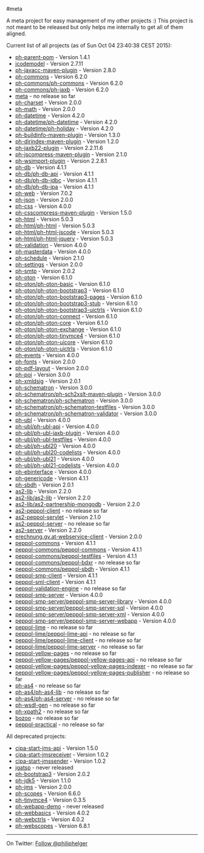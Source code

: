 #meta

A meta project for easy management of my other projects :)
This project is not meant to be released but only helps me internally to get all of them aligned.

Current list of all projects (as of Sun Oct 04 23:40:38 CEST 2015):

 * [ph-parent-pom](https://github.com/phax/ph-parent-pom) - Version 1.4.1
 * [jcodemodel](https://github.com/phax/jcodemodel) - Version 2.7.11
 * [ph-javacc-maven-plugin](https://github.com/phax/ph-javacc-maven-plugin) - Version 2.8.0
 * [ph-commons](https://github.com/phax/ph-commons) - Version 6.2.0
 * [ph-commons/ph-commons](https://github.com/phax/ph-commons) - Version 6.2.0
 * [ph-commons/ph-jaxb](https://github.com/phax/ph-commons) - Version 6.2.0
 * [meta](https://github.com/phax/meta) - no release so far
 * [ph-charset](https://github.com/phax/ph-charset) - Version 2.0.0
 * [ph-math](https://github.com/phax/ph-math) - Version 2.0.0
 * [ph-datetime](https://github.com/phax/ph-datetime) - Version 4.2.0
 * [ph-datetime/ph-datetime](https://github.com/phax/ph-datetime) - Version 4.2.0
 * [ph-datetime/ph-holiday](https://github.com/phax/ph-datetime) - Version 4.2.0
 * [ph-buildinfo-maven-plugin](https://github.com/phax/ph-buildinfo-maven-plugin) - Version 1.3.0
 * [ph-dirindex-maven-plugin](https://github.com/phax/ph-dirindex-maven-plugin) - Version 1.2.0
 * [ph-jaxb22-plugin](https://github.com/phax/ph-jaxb22-plugin) - Version 2.2.11.6
 * [ph-jscompress-maven-plugin](https://github.com/phax/ph-jscompress-maven-plugin) - Version 2.1.0
 * [ph-wsimport-plugin](https://github.com/phax/ph-wsimport-plugin) - Version 2.2.8.1
 * [ph-db](https://github.com/phax/ph-db) - Version 4.1.1
 * [ph-db/ph-db-api](https://github.com/phax/ph-db) - Version 4.1.1
 * [ph-db/ph-db-jdbc](https://github.com/phax/ph-db) - Version 4.1.1
 * [ph-db/ph-db-jpa](https://github.com/phax/ph-db) - Version 4.1.1
 * [ph-web](https://github.com/phax/ph-web) - Version 7.0.2
 * [ph-json](https://github.com/phax/ph-json) - Version 2.0.0
 * [ph-css](https://github.com/phax/ph-css) - Version 4.0.0
 * [ph-csscompress-maven-plugin](https://github.com/phax/ph-csscompress-maven-plugin) - Version 1.5.0
 * [ph-html](https://github.com/phax/ph-html) - Version 5.0.3
 * [ph-html/ph-html](https://github.com/phax/ph-html) - Version 5.0.3
 * [ph-html/ph-html-jscode](https://github.com/phax/ph-html) - Version 5.0.3
 * [ph-html/ph-html-jquery](https://github.com/phax/ph-html) - Version 5.0.3
 * [ph-validation](https://github.com/phax/ph-validation) - Version 4.0.0
 * [ph-masterdata](https://github.com/phax/ph-masterdata) - Version 4.0.0
 * [ph-schedule](https://github.com/phax/ph-schedule) - Version 2.1.0
 * [ph-settings](https://github.com/phax/ph-settings) - Version 2.0.0
 * [ph-smtp](https://github.com/phax/ph-smtp) - Version 2.0.2
 * [ph-oton](https://github.com/phax/ph-oton) - Version 6.1.0
 * [ph-oton/ph-oton-basic](https://github.com/phax/ph-oton) - Version 6.1.0
 * [ph-oton/ph-oton-bootstrap3](https://github.com/phax/ph-oton) - Version 6.1.0
 * [ph-oton/ph-oton-bootstrap3-pages](https://github.com/phax/ph-oton) - Version 6.1.0
 * [ph-oton/ph-oton-bootstrap3-stub](https://github.com/phax/ph-oton) - Version 6.1.0
 * [ph-oton/ph-oton-bootstrap3-uictrls](https://github.com/phax/ph-oton) - Version 6.1.0
 * [ph-oton/ph-oton-connect](https://github.com/phax/ph-oton) - Version 6.1.0
 * [ph-oton/ph-oton-core](https://github.com/phax/ph-oton) - Version 6.1.0
 * [ph-oton/ph-oton-exchange](https://github.com/phax/ph-oton) - Version 6.1.0
 * [ph-oton/ph-oton-tinymce4](https://github.com/phax/ph-oton) - Version 6.1.0
 * [ph-oton/ph-oton-uicore](https://github.com/phax/ph-oton) - Version 6.1.0
 * [ph-oton/ph-oton-uictrls](https://github.com/phax/ph-oton) - Version 6.1.0
 * [ph-events](https://github.com/phax/ph-events) - Version 4.0.0
 * [ph-fonts](https://github.com/phax/ph-fonts) - Version 2.0.0
 * [ph-pdf-layout](https://github.com/phax/ph-pdf-layout) - Version 2.0.0
 * [ph-poi](https://github.com/phax/ph-poi) - Version 3.0.0
 * [ph-xmldsig](https://github.com/phax/ph-xmldsig) - Version 2.0.1
 * [ph-schematron](https://github.com/phax/ph-schematron) - Version 3.0.0
 * [ph-schematron/ph-sch2xslt-maven-plugin](https://github.com/phax/ph-schematron) - Version 3.0.0
 * [ph-schematron/ph-schematron](https://github.com/phax/ph-schematron) - Version 3.0.0
 * [ph-schematron/ph-schematron-testfiles](https://github.com/phax/ph-schematron) - Version 3.0.0
 * [ph-schematron/ph-schematron-validator](https://github.com/phax/ph-schematron) - Version 3.0.0
 * [ph-ubl](https://github.com/phax/ph-ubl) - Version 4.0.0
 * [ph-ubl/ph-ubl-api](https://github.com/phax/ph-ubl) - Version 4.0.0
 * [ph-ubl/ph-ubl-jaxb-plugin](https://github.com/phax/ph-ubl) - Version 4.0.0
 * [ph-ubl/ph-ubl-testfiles](https://github.com/phax/ph-ubl) - Version 4.0.0
 * [ph-ubl/ph-ubl20](https://github.com/phax/ph-ubl) - Version 4.0.0
 * [ph-ubl/ph-ubl20-codelists](https://github.com/phax/ph-ubl) - Version 4.0.0
 * [ph-ubl/ph-ubl21](https://github.com/phax/ph-ubl) - Version 4.0.0
 * [ph-ubl/ph-ubl21-codelists](https://github.com/phax/ph-ubl) - Version 4.0.0
 * [ph-ebinterface](https://github.com/phax/ph-ebinterface) - Version 4.0.0
 * [ph-genericode](https://github.com/phax/ph-genericode) - Version 4.1.1
 * [ph-sbdh](https://github.com/phax/ph-sbdh) - Version 2.0.1
 * [as2-lib](https://github.com/phax/as2-lib) - Version 2.2.0
 * [as2-lib/as2-lib](https://github.com/phax/as2-lib) - Version 2.2.0
 * [as2-lib/as2-partnership-mongodb](https://github.com/phax/as2-lib) - Version 2.2.0
 * [as2-peppol-client](https://github.com/phax/as2-peppol-client) - no release so far
 * [as2-peppol-servlet](https://github.com/phax/as2-peppol-servlet) - Version 2.1.0
 * [as2-peppol-server](https://github.com/phax/as2-peppol-server) - no release so far
 * [as2-server](https://github.com/phax/as2-server) - Version 2.2.0
 * [erechnung.gv.at-webservice-client](https://github.com/phax/erechnung.gv.at-webservice-client) - Version 2.0.0
 * [peppol-commons](https://github.com/phax/peppol-commons) - Version 4.1.1
 * [peppol-commons/peppol-commons](https://github.com/phax/peppol-commons) - Version 4.1.1
 * [peppol-commons/peppol-testfiles](https://github.com/phax/peppol-commons) - Version 4.1.1
 * [peppol-commons/peppol-bdxr](https://github.com/phax/peppol-commons) - no release so far
 * [peppol-commons/peppol-sbdh](https://github.com/phax/peppol-commons) - Version 4.1.1
 * [peppol-smp-client](https://github.com/phax/peppol-smp-client) - Version 4.1.1
 * [peppol-sml-client](https://github.com/phax/peppol-sml-client) - Version 4.1.1
 * [peppol-validation-engine](https://github.com/phax/peppol-validation-engine) - no release so far
 * [peppol-smp-server](https://github.com/phax/peppol-smp-server) - Version 4.0.0
 * [peppol-smp-server/peppol-smp-server-library](https://github.com/phax/peppol-smp-server) - Version 4.0.0
 * [peppol-smp-server/peppol-smp-server-sql](https://github.com/phax/peppol-smp-server) - Version 4.0.0
 * [peppol-smp-server/peppol-smp-server-xml](https://github.com/phax/peppol-smp-server) - Version 4.0.0
 * [peppol-smp-server/peppol-smp-server-webapp](https://github.com/phax/peppol-smp-server) - Version 4.0.0
 * [peppol-lime](https://github.com/phax/peppol-lime) - no release so far
 * [peppol-lime/peppol-lime-api](https://github.com/phax/peppol-lime) - no release so far
 * [peppol-lime/peppol-lime-client](https://github.com/phax/peppol-lime) - no release so far
 * [peppol-lime/peppol-lime-server](https://github.com/phax/peppol-lime) - no release so far
 * [peppol-yellow-pages](https://github.com/phax/peppol-yellow-pages) - no release so far
 * [peppol-yellow-pages/peppol-yellow-pages-api](https://github.com/phax/peppol-yellow-pages) - no release so far
 * [peppol-yellow-pages/peppol-yellow-pages-indexer](https://github.com/phax/peppol-yellow-pages) - no release so far
 * [peppol-yellow-pages/peppol-yellow-pages-publisher](https://github.com/phax/peppol-yellow-pages) - no release so far
 * [ph-as4](https://github.com/phax/ph-as4) - no release so far
 * [ph-as4/ph-as4-lib](https://github.com/phax/ph-as4) - no release so far
 * [ph-as4/ph-as4-server](https://github.com/phax/ph-as4) - no release so far
 * [ph-wsdl-gen](https://github.com/phax/ph-wsdl-gen) - no release so far
 * [ph-xpath2](https://github.com/phax/ph-xpath2) - no release so far
 * [bozoo](https://github.com/phax/bozoo) - no release so far
 * [peppol-practical](https://github.com/phax/peppol-practical) - no release so far

All deprecated projects:

 * [cipa-start-jms-api](https://github.com/phax/cipa-start-jms-api) - Version 1.5.0
 * [cipa-start-jmsreceiver](https://github.com/phax/cipa-start-jmsreceiver) - Version 1.0.2
 * [cipa-start-jmssender](https://github.com/phax/cipa-start-jmssender) - Version 1.0.2
 * [jgatsp](https://github.com/phax/jgatsp) - never released
 * [ph-bootstrap3](https://github.com/phax/ph-bootstrap3) - Version 2.0.2
 * [ph-jdk5](https://github.com/phax/ph-jdk5) - Version 1.1.0
 * [ph-jms](https://github.com/phax/ph-jms) - Version 2.0.0
 * [ph-scopes](https://github.com/phax/ph-scopes) - Version 6.6.0
 * [ph-tinymce4](https://github.com/phax/ph-tinymce4) - Version 0.3.5
 * [ph-webapp-demo](https://github.com/phax/ph-webapp-demo) - never released
 * [ph-webbasics](https://github.com/phax/ph-webbasics) - Version 4.0.2
 * [ph-webctrls](https://github.com/phax/ph-webctrls) - Version 4.0.2
 * [ph-webscopes](https://github.com/phax/ph-webscopes) - Version 6.8.1
 
---

On Twitter: <a href="https://twitter.com/philiphelger">Follow @philiphelger</a>
